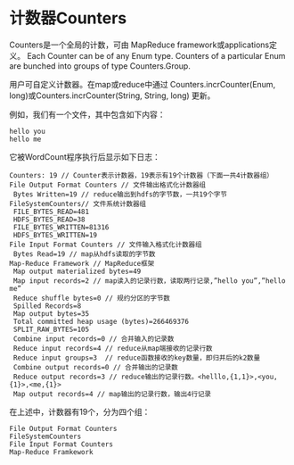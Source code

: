# 计数器Counters

Counters是一个全局的计数，可由 MapReduce framework或applications定义。 Each Counter can be of any Enum type. Counters of a particular Enum are bunched into groups of type Counters.Group.

用户可自定义计数器。在map或reduce中通过 Counters.incrCounter(Enum, long)或Counters.incrCounter(String, String, long) 更新。

例如，我们有一个文件，其中包含如下内容：

	hello you
	hello me

它被WordCount程序执行后显示如下日志：

	Counters: 19 // Counter表示计数器，19表示有19个计数器（下面一共4计数器组）
   	File Output Format Counters // 文件输出格式化计数器组
     Bytes Written=19 // reduce输出到hdfs的字节数，一共19个字节
   	FileSystemCounters// 文件系统计数器组
     FILE_BYTES_READ=481
     HDFS_BYTES_READ=38
     FILE_BYTES_WRITTEN=81316
     HDFS_BYTES_WRITTEN=19
   	File Input Format Counters // 文件输入格式化计数器组
     Bytes Read=19 // map从hdfs读取的字节数
   	Map-Reduce Framework // MapReduce框架
     Map output materialized bytes=49
     Map input records=2 // map读入的记录行数，读取两行记录,”hello you”,”hello me”
     Reduce shuffle bytes=0 // 规约分区的字节数
     Spilled Records=8
     Map output bytes=35
     Total committed heap usage (bytes)=266469376
     SPLIT_RAW_BYTES=105
     Combine input records=0 // 合并输入的记录数
     Reduce input records=4 // reduce从map端接收的记录行数
     Reduce input groups=3  // reduce函数接收的key数量，即归并后的k2数量
     Combine output records=0 // 合并输出的记录数
     Reduce output records=3 // reduce输出的记录行数。<helllo,{1,1}>,<you,{1}>,<me,{1}>
     Map output records=4 // map输出的记录行数，输出4行记录	

在上述中，计数器有19个，分为四个组：

	File Output Format Counters
	FileSystemCounters
	File Input Format Counters
	Map-Reduce Framkework